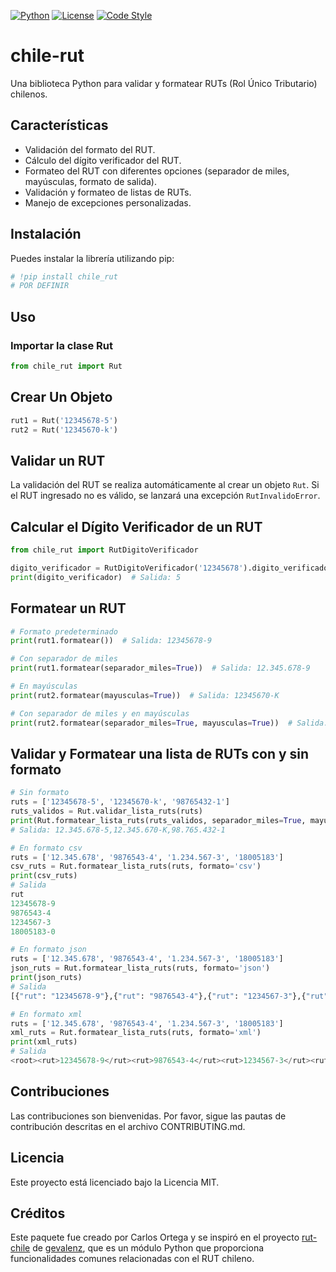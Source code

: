 [![Python](https://img.shields.io/badge/Python-3.6%2B-blue)](https://www.python.org/)
[![License](https://img.shields.io/badge/License-MIT-green.svg)](LICENSE)
[![Code Style](https://img.shields.io/badge/code%20style-black-000000.svg)](https://github.com/psf/black)

# chile-rut

Una biblioteca Python para validar y formatear RUTs (Rol Único Tributario) chilenos.

## Características

- Validación del formato del RUT.
- Cálculo del dígito verificador del RUT.
- Formateo del RUT con diferentes opciones (separador de miles, mayúsculas, formato de salida).
- Validación y formateo de listas de RUTs.
- Manejo de excepciones personalizadas.

## Instalación

Puedes instalar la librería utilizando pip:

```python
# !pip install chile_rut
# POR DEFINIR
```

## Uso

### Importar la clase Rut

```python
from chile_rut import Rut
```

## Crear Un Objeto

```python
rut1 = Rut('12345678-5')
rut2 = Rut('12345670-k')
```

## Validar un RUT

La validación del RUT se realiza automáticamente al crear un objeto `Rut`. Si el RUT ingresado no es válido, se lanzará una excepción `RutInvalidoError`.

## Calcular el Dígito Verificador de un RUT

```python
from chile_rut import RutDigitoVerificador

digito_verificador = RutDigitoVerificador('12345678').digito_verificador
print(digito_verificador)  # Salida: 5
```

## Formatear un RUT

```python
# Formato predeterminado
print(rut1.formatear())  # Salida: 12345678-9

# Con separador de miles
print(rut1.formatear(separador_miles=True))  # Salida: 12.345.678-9

# En mayúsculas
print(rut2.formatear(mayusculas=True))  # Salida: 12345670-K

# Con separador de miles y en mayúsculas
print(rut2.formatear(separador_miles=True, mayusculas=True))  # Salida: 12.345.670-K
```

## Validar y Formatear una lista de RUTs con y sin formato

```python
# Sin formato
ruts = ['12345678-5', '12345670-k', '98765432-1']
ruts_validos = Rut.validar_lista_ruts(ruts)
print(Rut.formatear_lista_ruts(ruts_validos, separador_miles=True, mayusculas=True))
# Salida: 12.345.678-5,12.345.670-K,98.765.432-1

# En formato csv
ruts = ['12.345.678', '9876543-4', '1.234.567-3', '18005183']
csv_ruts = Rut.formatear_lista_ruts(ruts, formato='csv')
print(csv_ruts)
# Salida
rut
12345678-9
9876543-4
1234567-3
18005183-0

# En formato json
ruts = ['12.345.678', '9876543-4', '1.234.567-3', '18005183']
json_ruts = Rut.formatear_lista_ruts(ruts, formato='json')
print(json_ruts)
# Salida
[{"rut": "12345678-9"},{"rut": "9876543-4"},{"rut": "1234567-3"},{"rut": "18005183-0"}]

# En formato xml
ruts = ['12.345.678', '9876543-4', '1.234.567-3', '18005183']
xml_ruts = Rut.formatear_lista_ruts(ruts, formato='xml')
print(xml_ruts)
# Salida
<root><rut>12345678-9</rut><rut>9876543-4</rut><rut>1234567-3</rut><rut>18005183-0</rut></root>
```

## Contribuciones

Las contribuciones son bienvenidas. Por favor, sigue las pautas de contribución descritas en el archivo CONTRIBUTING.md.

## Licencia

Este proyecto está licenciado bajo la Licencia MIT.

## Créditos

Este paquete fue creado por Carlos Ortega y se inspiró en el proyecto [rut-chile](https://github.com/gevalenz/rut-chile) de [gevalenz](https://github.com/gevalenz), que es un módulo Python que proporciona funcionalidades comunes relacionadas con el RUT chileno.
